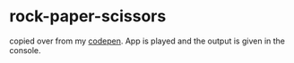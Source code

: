 # rock-paper-scissors

copied over from my [codepen](https://codepen.io/asher8346/pen/yLVvxpV?editors=0012). App is played and the output is given in the console.

